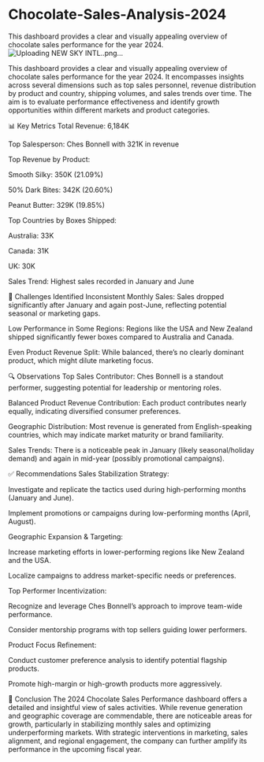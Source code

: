 # Chocolate-Sales-Analysis-2024
This dashboard provides a clear and visually appealing overview of chocolate sales performance for the year 2024. 
![Uploading NEW SKY INTL..png…]()

This dashboard provides a clear and visually appealing overview of chocolate sales performance for the year 2024. It encompasses insights across several dimensions such as top sales personnel, revenue distribution by product and country, shipping volumes, and sales trends over time. The aim is to evaluate performance effectiveness and identify growth opportunities within different markets and product categories.

📊 Key Metrics
Total Revenue: 6,184K

Top Salesperson: Ches Bonnell with 321K in revenue

Top Revenue by Product:

Smooth Silky: 350K (21.09%)

50% Dark Bites: 342K (20.60%)

Peanut Butter: 329K (19.85%)

Top Countries by Boxes Shipped:

Australia: 33K

Canada: 31K

UK: 30K

Sales Trend: Highest sales recorded in January and June

🚧 Challenges Identified
Inconsistent Monthly Sales: Sales dropped significantly after January and again post-June, reflecting potential seasonal or marketing gaps.

Low Performance in Some Regions: Regions like the USA and New Zealand shipped significantly fewer boxes compared to Australia and Canada.

Even Product Revenue Split: While balanced, there’s no clearly dominant product, which might dilute marketing focus.

🔍 Observations
Top Sales Contributor: Ches Bonnell is a standout performer, suggesting potential for leadership or mentoring roles.

Balanced Product Revenue Contribution: Each product contributes nearly equally, indicating diversified consumer preferences.

Geographic Distribution: Most revenue is generated from English-speaking countries, which may indicate market maturity or brand familiarity.

Sales Trends: There is a noticeable peak in January (likely seasonal/holiday demand) and again in mid-year (possibly promotional campaigns).

✅ Recommendations
Sales Stabilization Strategy:

Investigate and replicate the tactics used during high-performing months (January and June).

Implement promotions or campaigns during low-performing months (April, August).

Geographic Expansion & Targeting:

Increase marketing efforts in lower-performing regions like New Zealand and the USA.

Localize campaigns to address market-specific needs or preferences.

Top Performer Incentivization:

Recognize and leverage Ches Bonnell’s approach to improve team-wide performance.

Consider mentorship programs with top sellers guiding lower performers.

Product Focus Refinement:

Conduct customer preference analysis to identify potential flagship products.

Promote high-margin or high-growth products more aggressively.

🧾 Conclusion
The 2024 Chocolate Sales Performance dashboard offers a detailed and insightful view of sales activities. While revenue generation and geographic coverage are commendable, there are noticeable areas for growth, particularly in stabilizing monthly sales and optimizing underperforming markets. With strategic interventions in marketing, sales alignment, and regional engagement, the company can further amplify its performance in the upcoming fiscal year.
